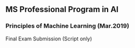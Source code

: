 ## MS Professional Program in AI
### Principles of Machine Learning (Mar.2019)
Final Exam Submission (Script only)
